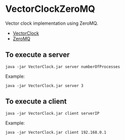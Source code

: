 VectorClockZeroMQ
=================

Vector clock implementation using ZeroMQ.
* [VectorClock](http://en.wikipedia.org/wiki/Vector_clock)
* [ZeroMQ](http://zeromq.org/) 

To execute a server
-------

	java -jar VectorClock.jar server numberOfProcesses
	
Example:

	java -jar VectorClock.jar server 3
	
	
To execute a client
-------

	java -jar VectorClock.jar client serverIP
	
Example:

	java -jar VectorClock.jar client 192.168.0.1

